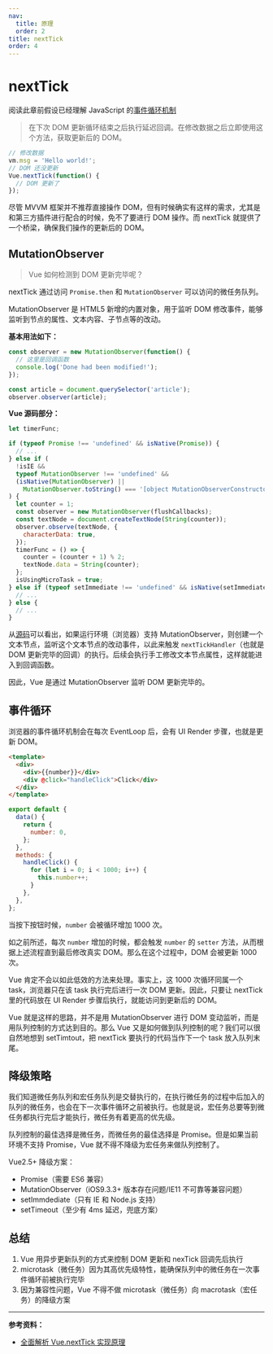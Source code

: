 ```yaml
---
nav:
  title: 原理
  order: 2
title: nextTick
order: 4
---
```


# nextTick

阅读此章前假设已经理解 JavaScript 的[事件循环机制](https://tsejx.github.io/JavaScript-Guidebook/core-modules/executable-code-and-execution-contexts/concurrency-model/event-loop.html)

> 在下次 DOM 更新循环结束之后执行延迟回调。在修改数据之后立即使用这个方法，获取更新后的 DOM。

```js
// 修改数据
vm.msg = 'Hello world!';
// DOM 还没更新
Vue.nextTick(function() {
  // DOM 更新了
});
```

尽管 MVVM 框架并不推荐直接操作 DOM，但有时候确实有这样的需求，尤其是和第三方插件进行配合的时候，免不了要进行 DOM 操作。而 nextTick 就提供了一个桥梁，确保我们操作的更新后的 DOM。

## MutationObserver

> Vue 如何检测到 DOM 更新完毕呢？

nextTick 通过访问 `Promise.then` 和 `MutationObserver` 可以访问的微任务队列。

MutationObserver 是 HTML5 新增的内置对象，用于监听 DOM 修改事件，能够监听到节点的属性、文本内容、子节点等的改动。

**基本用法如下：**

```js
const observer = new MutationObserver(function() {
  // 这里是回调函数
  console.log('Done had been modified!');
});

const article = document.querySelector('article');
observer.observer(article);
```

**Vue 源码部分：**

```js
let timerFunc;

if (typeof Promise !== 'undefined' && isNative(Promise)) {
  // ...
} else if (
  !isIE &&
  typeof MutationObserver !== 'undefined' &&
  (isNative(MutationObserver) ||
    MutationObserver.toString() === '[object MutationObserverConstructor]')
) {
  let counter = 1;
  const observer = new MutationObserver(flushCallbacks);
  const textNode = document.createTextNode(String(counter));
  observer.observe(textNode, {
    characterData: true,
  });
  timerFunc = () => {
    counter = (counter + 1) % 2;
    textNode.data = String(counter);
  };
  isUsingMicroTask = true;
} else if (typeof setImmediate !== 'undefined' && isNative(setImmediate)) {
  // ...
} else {
  // ...
}
```

从[源码](https://github.com/vuejs/vue/blob/b7c2d9366cf731a1551286b8ac712e6e0905070e/src/core/util/next-tick.js#L54)可以看出，如果运行环境（浏览器）支持 MutationObserver，则创建一个文本节点，监听这个文本节点的改动事件，以此来触发 `nextTickHandler`（也就是 DOM 更新完毕的回调）的执行。后续会执行手工修改文本节点属性，这样就能进入到回调函数。

因此，Vue 是通过 MutationObserver 监听 DOM 更新完毕的。

## 事件循环

浏览器的事件循环机制会在每次 EventLoop 后，会有 UI Render 步骤，也就是更新 DOM。

```html
<template>
  <div>
    <div>{{number}}</div>
    <div @click="handleClick">Click</div>
  </div>
</template>
```

```js
export default {
  data() {
    return {
      number: 0,
    };
  },
  methods: {
    handleClick() {
      for (let i = 0; i < 1000; i++) {
        this.number++;
      }
    },
  },
};
```

当按下按钮时候，`number` 会被循环增加 1000 次。

如之前所述，每次 `number` 增加的时候，都会触发 `number` 的 `setter` 方法，从而根据上述流程直到最后修改真实 DOM。那么在这个过程中，DOM 会被更新 1000 次。

Vue 肯定不会以如此低效的方法来处理。事实上，这 1000 次循环同属一个 task，浏览器只在该 task 执行完后进行一次 DOM 更新。因此，只要让 nextTick 里的代码放在 UI Render 步骤后执行，就能访问到更新后的 DOM。

Vue 就是这样的思路，并不是用 MutationObserver 进行 DOM 变动监听，而是用队列控制的方式达到目的。那么 Vue 又是如何做到队列控制的呢？我们可以很自然地想到 setTimtout，把 nextTick 要执行的代码当作下一个 task 放入队列末尾。

## 降级策略

我们知道微任务队列和宏任务队列是交替执行的，在执行微任务的过程中后加入的队列的微任务，也会在下一次事件循环之前被执行。也就是说，宏任务总要等到微任务都执行完后才能执行，微任务有着更高的优先级。

队列控制的最佳选择是微任务，而微任务的最佳选择是 Promise。但是如果当前环境不支持 Promise，Vue 就不得不降级为宏任务来做队列控制了。

Vue2.5+ 降级方案：

- Promise（需要 ES6 兼容）
- MutationObserver（iOS9.3.3+ 版本存在问题/IE11 不可靠等兼容问题）
- setImmdediate（只有 IE 和 Node.js 支持）
- setTimeout（至少有 4ms 延迟，兜底方案）

## 总结

1. Vue 用异步更新队列的方式来控制 DOM 更新和 nexTick 回调先后执行
2. microtask（微任务）因为其高优先级特性，能确保队列中的微任务在一次事件循环前被执行完毕
3. 因为兼容性问题，Vue 不得不做 microtask（微任务）向 macrotask（宏任务）的降级方案

---

**参考资料：**

- [全面解析 Vue.nextTick 实现原理](https://mp.weixin.qq.com/s/ZbF_4o8XrJb49_MU6y3iDQ)
